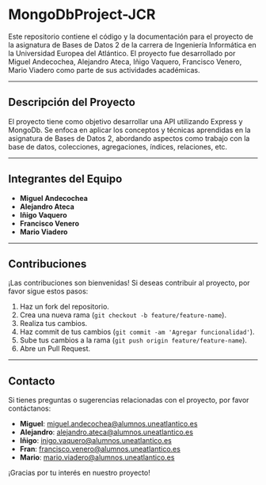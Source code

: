 # MongoDbProject-JCR

Este repositorio contiene el código y la documentación para el proyecto de la asignatura de Bases de Datos 2 de la carrera de Ingeniería Informática en la Universidad Europea del Atlántico. El proyecto fue desarrollado por Miguel Andecochea, Alejandro Ateca, Iñigo Vaquero, Francisco Venero, Mario Viadero como parte de sus actividades académicas.

---

## Descripción del Proyecto

El proyecto tiene como objetivo desarrollar una API utilizando Express y MongoDb. Se enfoca en aplicar los conceptos y técnicas aprendidas en la asignatura de Bases de Datos 2, abordando aspectos como trabajo con la base de datos, colecciones, agregaciones, índices, relaciones, etc.

---

## Integrantes del Equipo

- **Miguel Andecochea**
- **Alejandro Ateca**
- **Iñigo Vaquero**
- **Francisco Venero**
- **Mario Viadero**

---

## Contribuciones

¡Las contribuciones son bienvenidas! Si deseas contribuir al proyecto, por favor sigue estos pasos:

1. Haz un fork del repositorio.
2. Crea una nueva rama (`git checkout -b feature/feature-name`).
3. Realiza tus cambios.
4. Haz commit de tus cambios (`git commit -am 'Agregar funcionalidad'`).
5. Sube tus cambios a la rama (`git push origin feature/feature-name`).
6. Abre un Pull Request.

---

## Contacto

Si tienes preguntas o sugerencias relacionadas con el proyecto, por favor contáctanos:

- **Miguel**: [miguel.andecochea@alumnos.uneatlantico.es](mailto:miguel.andecochea@alumnos.uneatlantico.es)
- **Alejandro**: [alejandro.ateca@alumnos.uneatlantico.es](mailto:alejandro.ateca@alumnos.uneatlantico.es)
- **Iñigo**: [inigo.vaquero@alumnos.uneatlantico.es](mailto:iñigo.vaquero@alumnos.uneatlantico.es)
- **Fran**: [francisco.venero@alumnos.uneatlantico.es](mailto:francisco.venero@alumnos.uneatlantico.es)
- **Mario**: [mario.viadero@alumnos.uneatlantico.es](mailto:mario.viadero@alumnos.uneatlantico.es)

¡Gracias por tu interés en nuestro proyecto!
